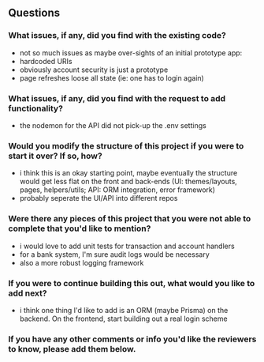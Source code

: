 ## Questions

### What issues, if any, did you find with the existing code?
 - not so much issues as maybe over-sights of an initial prototype app:
 - hardcoded URIs
 - obviously account security is just a prototype
 - page refreshes loose all state (ie: one has to login again)  

### What issues, if any, did you find with the request to add functionality?
 - the nodemon for the API did not pick-up the .env settings

### Would you modify the structure of this project if you were to start it over? If so, how?
 - i think this is an okay starting point, maybe eventually the structure would get less flat on the front and back-ends (UI: themes/layouts, pages, helpers/utils; API: ORM integration, error framework)
 - probably seperate the UI/API into different repos

### Were there any pieces of this project that you were not able to complete that you'd like to mention?
 - i would love to add unit tests for transaction and account handlers
 - for a bank system, I'm sure audit logs would be necessary
 - also a more robust logging framework 

### If you were to continue building this out, what would you like to add next?
- i think one thing I'd like to add is an ORM (maybe Prisma) on the backend. On the frontend, start building out a real login scheme

### If you have any other comments or info you'd like the reviewers to know, please add them below.